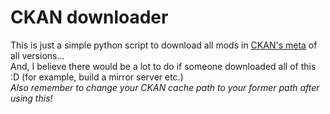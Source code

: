 #   CKAN downloader  
This is just a simple python script to download all mods in [CKAN's meta](https://github.com/KSP-CKAN/CKAN-meta/archive/refs/heads/master.zip) of all versions...  
And, I believe there would be a lot to do if someone downloaded all of this :D (for example, build a mirror server etc.)  
*Also remember to change your CKAN cache path to your former path after using this!*